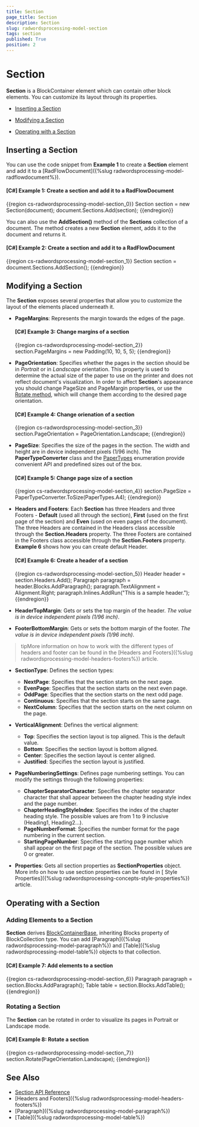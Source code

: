 ```yaml
---
title: Section
page_title: Section
description: Section
slug: radwordsprocessing-model-section
tags: section
published: True
position: 2
---
```


# Section



__Section__ is a BlockContainer element which can contain other block elements. You can customize its layout through its properties.
      

* [Inserting a Section](#inserting-a-section)

* [Modifying a Section](#modifying-a-section)

* [Operating with a Section](#operating-with-a-section)

## Inserting a Section

You can use the code snippet from __Example 1__ to create a __Section__ element and add it to a [RadFlowDocument]({%slug radwordsprocessing-model-radflowdocument%}).
        

#### __[C#] Example 1: Create a section and add it to a RadFlowDocument__

{{region cs-radwordsprocessing-model-section_0}}
	Section section = new Section(document);
	document.Sections.Add(section);
{{endregion}}



You can also use the __AddSection()__ method of the __Sections__ collection of a document. The method creates a new __Section__ element, adds it to the document and returns it.
        

#### __[C#] Example 2: Create a section and add it to a RadFlowDocument__

{{region cs-radwordsprocessing-model-section_1}}
	Section section = document.Sections.AddSection();
{{endregion}}



## Modifying a Section

The __Section__ exposes several properties that allow you to customize the layout of the elements placed underneath it.
        

* __PageMargins__: Represents the margin towards the edges of the page.
            

	#### __[C#] Example 3: Change margins of a section__
	
	{{region cs-radwordsprocessing-model-section_2}}
		section.PageMargins = new Padding(10, 10, 5, 5);
	{{endregion}}



* __PageOrientation__: Specifies whether the pages in the section should be in *Portrait* or in *Landscape* orientation. This property is used to determine the actual size of the paper to use on the printer and does not reflect document's visualization. In order to affect __Section__'s appearance you should change PageSize and PageMargin properties, or use the [Rotate method](#rotating-a-section), which will change them according to the desired page orientation.
            

	#### __[C#] Example 4: Change orienation of a section__
	
	{{region cs-radwordsprocessing-model-section_3}}
		section.PageOrientation = PageOrientation.Landscape;
	{{endregion}}



* __PageSize__: Specifies the size of the pages in the section. The width and height are in device independent pixels (1/96 inch). The __PaperTypeConverter__ class and the [PaperTypes](http://docs.telerik.com/devtools/document-processing/api/html/T_Telerik_Windows_Documents_Model_PaperTypes.htm) enumeration provide convenient API and predefined sizes out of the box.
            
	
	#### __[C#] Example 5: Change page size of a section__
	
	{{region cs-radwordsprocessing-model-section_4}}
		section.PageSize = PaperTypeConverter.ToSize(PaperTypes.A4);
	{{endregion}}



* __Headers and Footers__: Each __Section__ has three Headers and three Footers - __Default__ (used all through the section), __First__ (used on the first page of the section) and __Even__ (used on even pages of the document). The three Headers are contained in the Headers class accessible through the __Section.Headers__ property. The three Footers are contained in the Footers class accessible through the __Section.Footers__ property. __Example 6__ shows how you can create default Header.
            
	#### __[C#] Example 6: Create a header of a section__
	
	{{region cs-radwordsprocessing-model-section_5}}
		Header header = section.Headers.Add();
		Paragraph paragraph = header.Blocks.AddParagraph();
		paragraph.TextAlignment = Alignment.Right;
		paragraph.Inlines.AddRun("This is a sample header.");
	{{endregion}}

* __HeaderTopMargin__: Gets or sets the top margin of the header. *The value is in device independent pixels (1/96 inch)*.

* __FooterBottomMargin__: Gets or sets the bottom margin of the footer. *The value is in device independent pixels (1/96 inch)*.

>tipMore information on how to work with the different types of headers and footer can be found in the [Headers and Footers]({%slug radwordsprocessing-model-headers-footers%}) article.
              

* __SectionType__: Defines the section types:

    * __NextPage__: Specifies that the section starts on the next page.
    * __EvenPage__: Specifies that the section starts on the next even page.    
    * __OddPage__: Specifies that the section starts on the next odd page.    
    * __Continuous__: Specifies that the section starts on the same page.    
    * __NextColumn__: Specifies that the section starts on the next column on the page.
                
* __VerticalAlignment__: Defines the vertical alignment:

	* __Top__: Specifies the section layout is top aligned. This is the default value.	
	* __Bottom__: Specifies the section layout is bottom aligned.	
	* __Center__: Specifies the section layout is center aligned.	
	* __Justified__: Specifies the section layout is justified.


* __PageNumberingSettings__: Defines page numbering settings. You can modify the settings through the following properties:

	* __ChapterSeparatorCharacter__: Specifies the chapter separator character that shall appear between the chapter heading style index and the page number.	
	* __ChapterHeadingStyleIndex__: Specifies the index of the chapter heading style. The possible values are from 1 to 9 inclusive (Heading1, Heading2…).
	* __PageNumberFormat__: Specifies the number format for the page numbering in the current section.
	* __StartingPageNumber__: Specifies the starting page number which shall appear on the first page of the section. The possible values are 0 or greater.

* __Properties__: Gets all section properties as __SectionProperties__ object. More info on how to use section properties can be found in [ Style Properties]({%slug radwordsprocessing-concepts-style-properties%}) article.
            

## Operating with a Section

### Adding Elements to a Section

__Section__ derives [BlockContainerBase](http://docs.telerik.com/devtools/document-processing/api/html/T_Telerik_Windows_Documents_Flow_Model_BlockContainerBase.htm), inheriting Blocks property of BlockCollection type. You can add [Paragraph]({%slug radwordsprocessing-model-paragraph%}) and [Table]({%slug radwordsprocessing-model-table%}) objects to that collection.
        

#### __[C#] Example 7: Add elements to a section__

{{region cs-radwordsprocessing-model-section_6}}
	Paragraph paragraph = section.Blocks.AddParagraph();
	Table table = section.Blocks.AddTable();
{{endregion}}


### Rotating a Section

The __Section__ can be rotated in order to visualize its pages in Portrait or Landscape mode.

#### __[C#] Example 8: Rotate a section__
{{region cs-radwordsprocessing-model-section_7}}
	section.Rotate(PageOrientation.Landscape);
{{endregion}}

## See Also

 * [Section API Reference](http://docs.telerik.com/devtools/document-processing/api/html/T_Telerik_Windows_Documents_Flow_Model_Section.htm)
 * [Headers and Footers]({%slug radwordsprocessing-model-headers-footers%})
 * [Paragraph]({%slug radwordsprocessing-model-paragraph%})
 * [Table]({%slug radwordsprocessing-model-table%})
